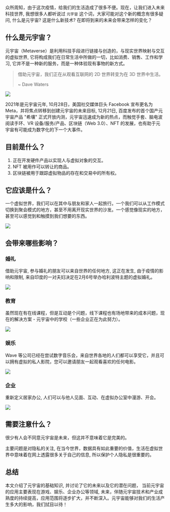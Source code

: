 众所周知，由于这次疫情，给我们的生活造成了很多不便。现在，让我们进入未来科技世界, 我想很多人都听说过 `元宇宙` 这个词，大家可能对这个新的概念有很多疑问, 什么是元宇宙? 这是什么新技术? 在即将到来的未来会带来怎样的变化？

## 什么是元宇宙？ 

元宇宙（Metaverse）是利用科技手段进行链接与创造的，与现实世界映射与交互的虚拟世界, 它将构成我们在日常生活中所做的一切，比如消费、销售、工作和学习, 它并不是一种新的服务，而是一种体验现有事物的新方式。

>借助元宇宙，我们正在从观看互联网的 2D 世界转变为在 3D 世界中生活。
>
>~ Dave Waters

![](https://img1.dotnet9.com/2022/04/0401.png)


2021年是元宇宙元年, 10月28日，美国社交媒体巨头 Facebook 宣布更名为 Meta，并将焦点转移到创建元宇宙的未来目标, 12月21日, 百度发布的首个国产元宇宙产品 "希壤" 正式开放内测，元宇宙迅速成为新的热点，而触觉手套、脑电波阅读手环、VR 设备/服务/产品、区块链（Web 3.0）、NFT 的发展，也有助于元宇宙有可能成为数字化的下一个大事件。

## 目前是什么？ 

1. 正在开发硬件产品以实现人与虚拟对象的交互。
2. NFT 被用作可以转让的商品。
3. 区块链被用于跟踪虚拟物品的存在和交易中的所有权。

## 它应该是什么？ 

一个虚拟世界，我们可以在其中与朋友和家人一起旅行。一个我们可以从工作模式切换到聚会模式的地方，甚至不用离开现实世界的沙发。一个感觉像现实的地方，甚至可以感觉到和触摸到我们想要的东西。

![](https://img1.dotnet9.com/2022/04/0402.png)

## 会带来哪些影响？ 

### 婚礼

借助元宇宙, 参与婚礼的朋友可以来自世界的任何地方, 这正在发生, 由于疫情的影响和限制, 来自印度的一对夫妇决定在2月6号举办哈利波特主题的虚拟婚礼。

![](https://img1.dotnet9.com/2022/04/0403.png)

### 教育

虽然现在有在线课程，但是互动是个问题，线下课程也有场地带来的成本问题，现在的解决方案 - 元宇宙中的学校（一些企业正在为此努力）。

![](https://img1.dotnet9.com/2022/04/0404.png)

### 娱乐

Wave 等公司已经在尝试数字音乐会，来自世界各地的人们都可以享受它，并且可以拥有虚拟的私人影院，您可以邀请朋友一起观看喜欢的任何电影。

![](https://img1.dotnet9.com/2022/04/0405.png)

### 企业

重新定义居家办公, 人们可以与他人见面、互动、在虚拟办公室中漫游、开会。

![](https://img1.dotnet9.com/2022/04/0406.png)

## 需要注意什么？ 

很少有人会不同意元宇宙是未来，但这并不意味着它是完美的。

主要问题是对隐私的关注, 在当今世界，数据具有如此重要的价值，生活在虚拟世界中意味着在网上透露很多关于自己的信息, 所以保护个人隐私是很重要的。

## 总结   

本文介绍了元宇宙的基础知识, 并讨论了它的未来以及它的潜在问题， 当前元宇宙的应用主要表现在游戏、娱乐、企业办公等领域, 未来，伴随元宇宙技术和产业成熟度的持续提高，应用范围将逐步扩大，并不断深入。元宇宙能够对我们的生活产生多大的影响，我们拭目以待！